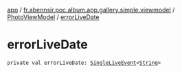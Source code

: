 [app](../../index.md) / [fr.abennsir.poc.album.app.gallery.simple.viewmodel](../index.md) / [PhotoViewModel](index.md) / [errorLiveDate](./error-live-date.md)

# errorLiveDate

`private val errorLiveDate: `[`SingleLiveEvent`](../../fr.abennsir.poc.album.app.core.ui/-single-live-event/index.md)`<`[`String`](https://kotlinlang.org/api/latest/jvm/stdlib/kotlin/-string/index.html)`>`